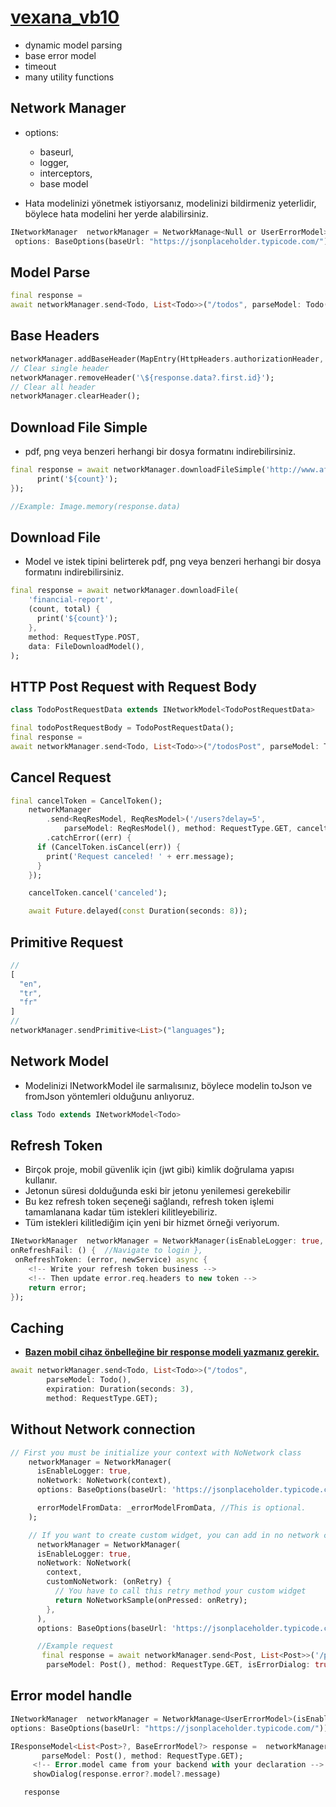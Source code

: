 # **[vexana_vb10](https://pub.dev/packages/vexana)**

* dynamic model parsing
* base error model
* timeout 
* many utility functions

## Network Manager
* options:
    * baseurl, 
    * logger, 
    * interceptors, 
    * base model

* Hata modelinizi yönetmek istiyorsanız, modelinizi bildirmeniz yeterlidir, böylece hata modelini her yerde alabilirsiniz.

```dart
INetworkManager  networkManager = NetworkManage<Null or UserErrorModel>(isEnableLogger: true, errorModel: UserErrorModel(),
 options: BaseOptions(baseUrl: "https://jsonplaceholder.typicode.com/"));
```

## Model Parse

```dart
final response =
await networkManager.send<Todo, List<Todo>>("/todos", parseModel: Todo(), method: RequestType.GET);
```

## Base Headers

```dart
networkManager.addBaseHeader(MapEntry(HttpHeaders.authorizationHeader, response.data?.first.title ?? ''));
// Clear single header
networkManager.removeHeader('\${response.data?.first.id}');
// Clear all header
networkManager.clearHeader();
```

## Download File Simple
* pdf, png veya benzeri herhangi bir dosya formatını indirebilirsiniz.

```dart
final response = await networkManager.downloadFileSimple('http://www.africau.edu/images/default/sample.pdf', (count, total) {
      print('${count}');
});

//Example: Image.memory(response.data)
```

## Download File
* Model ve istek tipini belirterek pdf, png veya benzeri herhangi bir dosya formatını indirebilirsiniz.
```dart
final response = await networkManager.downloadFile(
    'financial-report',
    (count, total) {
      print('${count}');
    },
    method: RequestType.POST,
    data: FileDownloadModel(),
);
```

## HTTP Post Request with Request Body 
```dart
class TodoPostRequestData extends INetworkModel<TodoPostRequestData>
```

```dart
final todoPostRequestBody = TodoPostRequestData();
final response =
await networkManager.send<Todo, List<Todo>>("/todosPost", parseModel: Todo(), method: RequestType.POST, data: todoPostRequestBody);
```

## Cancel Request
```dart
final cancelToken = CancelToken();
    networkManager
        .send<ReqResModel, ReqResModel>('/users?delay=5',
            parseModel: ReqResModel(), method: RequestType.GET, canceltoken: cancelToken)
        .catchError((err) {
      if (CancelToken.isCancel(err)) {
        print('Request canceled! ' + err.message);
      }
    });

    cancelToken.cancel('canceled');

    await Future.delayed(const Duration(seconds: 8));
```

## Primitive Request
```dart
//
[
  "en",
  "tr",
  "fr"
]
//
networkManager.sendPrimitive<List>("languages");
```
## Network Model
* Modelinizi INetworkModel ile sarmalısınız, böylece modelin toJson ve fromJson yöntemleri olduğunu anlıyoruz.
```dart
class Todo extends INetworkModel<Todo>
```

## Refresh Token
* Birçok proje, mobil güvenlik için (jwt gibi) kimlik doğrulama yapısı kullanır.
* Jetonun süresi dolduğunda eski bir jetonu yenilemesi gerekebilir
* Bu kez refresh token seçeneği sağlandı, refresh token işlemi tamamlanana kadar tüm istekleri kilitleyebiliriz.
* Tüm istekleri kilitlediğim için yeni bir hizmet örneği veriyorum.
```dart
INetworkManager  networkManager = NetworkManager(isEnableLogger: true, options: BaseOptions(baseUrl: "https://jsonplaceholder.typicode.com/"),
onRefreshFail: () {  //Navigate to login },
 onRefreshToken: (error, newService) async {
    <!-- Write your refresh token business -->
    <!-- Then update error.req.headers to new token -->
    return error;
});
```

## Caching
* **[Bazen mobil cihaz önbelleğine bir response modeli yazmanız gerekir.](https://medium.com/flutter-community/cache-manager-with-flutter-5a5db0d3a3e6)**
```dart
await networkManager.send<Todo, List<Todo>>("/todos",
        parseModel: Todo(),
        expiration: Duration(seconds: 3),
        method: RequestType.GET);
```
## Without Network connection 
```dart
// First you must be initialize your context with NoNetwork class
    networkManager = NetworkManager(
      isEnableLogger: true,
      noNetwork: NoNetwork(context),
      options: BaseOptions(baseUrl: 'https://jsonplaceholder.typicode.com'),

      errorModelFromData: _errorModelFromData, //This is optional.
    );

    // If you want to create custom widget, you can add in no network class with callback function.
      networkManager = NetworkManager(
      isEnableLogger: true,
      noNetwork: NoNetwork(
        context,
        customNoNetwork: (onRetry) {
          // You have to call this retry method your custom widget
          return NoNetworkSample(onPressed: onRetry);
        },
      ),
      options: BaseOptions(baseUrl: 'https://jsonplaceholder.typicode.com'),

      //Example request
       final response = await networkManager.send<Post, List<Post>>('/posts',
        parseModel: Post(), method: RequestType.GET, isErrorDialog: true);
```

## Error model handle
 ```dart
INetworkManager  networkManager = NetworkManage<UserErrorModel>(isEnableLogger: true, errorModel: UserErrorModel(),
 options: BaseOptions(baseUrl: "https://jsonplaceholder.typicode.com/"));

 IResponseModel<List<Post>?, BaseErrorModel?> response =  networkManager.send<Post, List<Post>>('/posts',
        parseModel: Post(), method: RequestType.GET);
      <!-- Error.model came from your backend with your declaration -->
      showDialog(response.error?.model?.message)

    response
```
